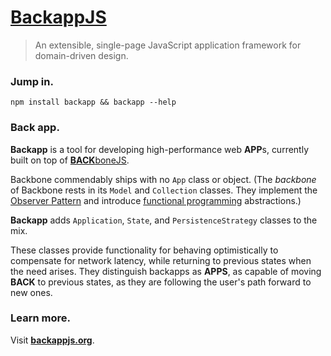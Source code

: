 [BackappJS](http://backbonejs.org)
==========================

> An extensible, single-page JavaScript application framework for domain-driven design.

### Jump in. ###

`npm install backapp && backapp --help`

### Back app. ###

**Backapp** is a tool for developing high-performance web **APP**s, currently built on top of [**BACK**boneJS](http://backbonejs.org).

Backbone commendably ships with no `App` class or object. (The *backbone* of Backbone rests in its `Model` and `Collection` classes. They implement the [Observer Pattern](http://en.wikipedia.org/wiki/Observer_pattern) and introduce [functional programming](http://en.wikipedia.org/wiki/Functional_programming) abstractions.)

**Backapp** adds `Application`, `State`, and `PersistenceStrategy` classes to the mix.

These classes provide functionality for behaving optimistically to compensate for network latency, while returning to previous states when the need arises. They distinguish backapps as **APPS**, as capable of moving **BACK** to previous states, as they are following the user's path forward to new ones.

### Learn more. ###
Visit **[backappjs.org](http://backappjs.org)**.
